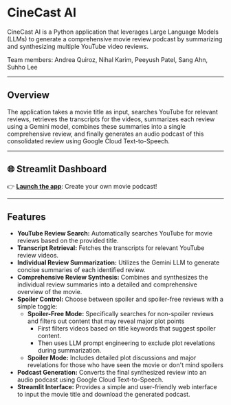 # CineCast AI

CineCast AI is a Python application that leverages Large Language Models (LLMs) to generate a comprehensive movie review podcast by summarizing and synthesizing multiple YouTube video reviews.

Team members: Andrea Quiroz, Nihal Karim, Peeyush Patel, Sang Ahn, Suhho Lee

---

## Overview

The application takes a movie title as input, searches YouTube for relevant reviews, retrieves the transcripts for the videos, summarizes each review using a Gemini model, combines these summaries into a single comprehensive review, and finally generates an audio podcast of this consolidated review using Google Cloud Text-to-Speech.

---

## 🌐 Streamlit Dashboard

👉 **[Launch the app](https://film-review-podcast-345058179408.us-west1.run.app)**: Create your own movie podcast!

---

## Features

- **YouTube Review Search:** Automatically searches YouTube for movie reviews based on the provided title.
- **Transcript Retrieval:** Fetches the transcripts for relevant YouTube review videos.
- **Individual Review Summarization:** Utilizes the Gemini LLM to generate concise summaries of each identified review.
- **Comprehensive Review Synthesis:** Combines and synthesizes the individual review summaries into a detailed and comprehensive overview of the movie.
- **Spoiler Control:** Choose between spoiler and spoiler-free reviews with a simple toggle:
  - **Spoiler-Free Mode:** Specifically searches for non-spoiler reviews and filters out content that may reveal major plot points
    - First filters videos based on title keywords that suggest spoiler content.
    - Then uses LLM prompt engineering to exclude plot revelations during summarization.
  - **Spoiler Mode:** Includes detailed plot discussions and major revelations for those who have seen the movie or don't mind spoilers
- **Podcast Generation:** Converts the final synthesized review into an audio podcast using Google Cloud Text-to-Speech.
- **Streamlit Interface:** Provides a simple and user-friendly web interface to input the movie title and download the generated podcast.